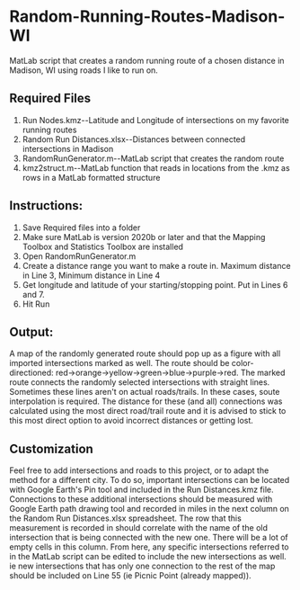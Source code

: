 # Random-Running-Routes-Madison-WI
MatLab script that creates a random running route of a chosen distance in Madison, WI using roads I like to run on.

## Required Files
1. Run Nodes.kmz--Latitude and Longitude of intersections on my favorite running routes
2. Random Run Distances.xlsx--Distances between connected intersections in Madison
3. RandomRunGenerator.m--MatLab script that creates the random route
4. kmz2struct.m--MatLab function that reads in locations from the .kmz as rows in a MatLab formatted structure

## Instructions:
1. Save Required files into a folder
2. Make sure MatLab is version 2020b or later and that the Mapping Toolbox and Statistics Toolbox are installed
3. Open RandomRunGenerator.m
4. Create a distance range you want to make a route in. Maximum distance in Line 3, Minimum distance in Line 4
5. Get longitude and latitude of your starting/stopping point. Put in Lines 6 and 7.
6. Hit Run

## Output:
A map of the randomly generated route should pop up as a figure with all imported intersections marked as well.  The route should be color-directioned: red->orange->yellow->green->blue->purple->red. The marked route connects the randomly selected intersections with straight lines. Sometimes these lines aren't on actual roads/trails. In these cases, soute interpolation is required.  The distance for these (and all) connections was calculated using the most direct road/trail route and it is advised to stick to this most direct option to avoid incorrect distances or getting lost.

## Customization
Feel free to add intersections and roads to this project, or to adapt the method for a different city. To do so, important intersections can be located with Google Earth's Pin tool and included in the Run Distances.kmz file.  Connections to these additional intersections should be measured with Google Earth path drawing tool and recorded in miles in the next column on the Random Run Distances.xlsx spreadsheet. The row that this measurement is recorded in should correlate with the name of the old intersection that is being connected with the new one. There will be a lot of empty cells in this column.  From here, any specific intersections referred to in the MatLab script can be edited to include the new intersections as well. ie new intersections that has only one connection to the rest of the map should be included on Line 55 (ie Picnic Point (already mapped)).
